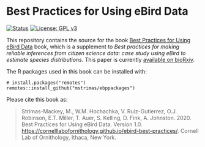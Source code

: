 # Best Practices for Using eBird Data

[![Status](https://img.shields.io/badge/Status%20stable-green.svg?style=flat-square)]()
[![License: GPL
v3](https://img.shields.io/badge/License-GPL%20v3-blue.svg?style=flat-square)](http://www.gnu.org/licenses/gpl-3.0)

This repository contains the source for the book [Best Practices for Using eBird Data](https://cornelllabofornithology.github.io/ebird-best-practices/)
book, which is a supplement to *Best practices for making reliable inferences from citizen science data: case study using eBird to estimate species distributions*. This paper is currently [available on bioRxiv](https://www.biorxiv.org/content/10.1101/574392v1). 

The R packages used in this book can be installed with:

```{r}
# install.packages("remotes")
remotes::install_github("mstrimas/ebppackages")
```

Please cite this book as:

> Strimas-Mackey, M., W.M. Hochachka, V. Ruiz-Gutierrez, O.J. Robinson, E.T. Miller, T. Auer, S. Kelling, D. Fink, A. Johnston. 2020. Best Practices for Using eBird Data. Version 1.0. https://cornelllabofornithology.github.io/ebird-best-practices/. Cornell Lab of Ornithology, Ithaca, New York.